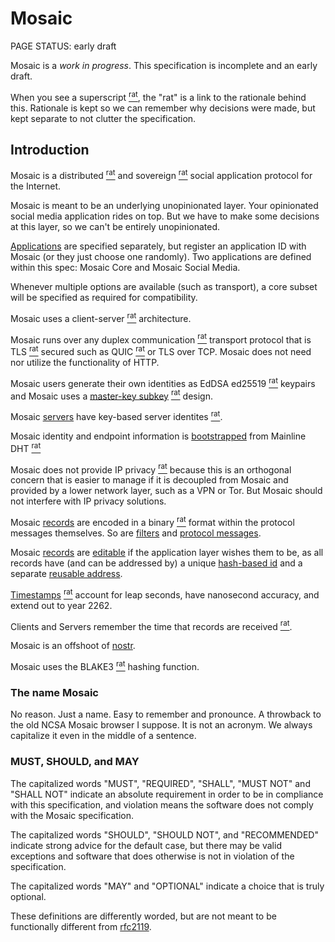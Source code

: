 # Mosaic

<status>PAGE STATUS: early draft</status>

Mosaic is a *work in progress*.  This specification is incomplete and an early draft.

When you see a <t>superscript</t> [<sup>rat</sup>](rationale.md), the "rat" is a link
to the rationale behind this. Rationale is kept so we can remember why decisions were
made, but kept separate to not clutter the specification.

## Introduction

Mosaic is a
<t>distributed</t> [<sup>rat</sup>](rationale.md#distributed)
and
<t>sovereign</t> [<sup>rat</sup>](rationale.md#sovereign)
social application protocol for the Internet.

Mosaic is meant to be an underlying unopinionated layer.
Your opinionated social media application rides on top.
But we have to make some decisions at this layer, so we can't be entirely unopinionated.

[Applications](applications.md) are specified separately, but register an application
ID with Mosaic (or they just choose one randomly). Two applications are defined within
this spec: <t>Mosaic Core</t> and <t>Mosaic Social Media</t>.

Whenever multiple options are available (such as transport), a core subset will be
specified as required for compatibility.

Mosaic uses a
<t>client-server</t> [<sup>rat</sup>](rationale.md#client-server)
architecture.

Mosaic runs over any
<t>duplex communication</t> [<sup>rat</sup>](rationale.md#duplex-communication)
transport protocol that is
<t>TLS</t> [<sup>rat</sup>](rationale.md#tls)
secured such as <t>QUIC</t> [<sup>rat</sup>](rationale.md#quic) or TLS over TCP.
Mosaic does not need nor utilize the functionality of HTTP.

Mosaic users generate their own identities as
<t>EdDSA ed25519</t> [<sup>rat</sup>](rationale.md#eddsa-ed25519)
keypairs and Mosaic uses a
[master-key subkey](identity.md#master-keys-and-subkeys)
[<sup>rat</sup>](rationale.md#master-key-subkey)
design.

Mosaic [servers](identity.md#users-versus-servers) have key-based
<t>server identites</t> [<sup>rat</sup>](rationale.md#server-identities).

Mosaic identity and endpoint information is [bootstrapped](bootstrap.md) from
<t>Mainline DHT</t> [<sup>rat</sup>](rationale.md#mainline-dht)

Mosaic does not provide
<t>IP privacy</t> [<sup>rat</sup>](rationale.md#no-ip-privacy)
because this is an orthogonal concern that is easier to manage if it is decoupled from
Mosaic and provided by a lower network layer, such as a VPN or Tor.
But Mosaic should not interfere with IP privacy solutions.

Mosaic [records](record.md) are encoded in a
<t>binary</t> [<sup>rat</sup>](rationale.md#binary-records) format within the
protocol messages themselves.
So are [filters](filter.md) and [protocol messages](messages.md).

Mosaic [records](record.md) are [editable](reference.md)
if the application layer wishes them to be, as all records have (and can be addressed by)
a unique [hash-based id](reference.md#id-reference)
and a separate [reusable address](reference.md#address-reference).

[Timestamps](timestamps.md) [<sup>rat</sup>](rationale.md#timestamps)
account for <t>leap seconds</t>, have <t>nanosecond accuracy</t>, and extend
out to year 2262.

Clients and Servers
<t>remember the time that records are received</t>
[<sup>rat</sup>](rationale.md#storing-received-at-timestamps).

Mosaic is an offshoot of [nostr](https://github.com/nostr-protocol).

Mosaic uses the <t>BLAKE3</t> [<sup>rat</sup>](rationale.md#blake3) hashing function.

### The name Mosaic

No reason. Just a name. Easy to remember and pronounce. A throwback to
the old NCSA Mosaic browser I suppose. It is not an acronym. We always
capitalize it even in the middle of a sentence.

### MUST, SHOULD, and MAY

The capitalized words "MUST", "REQUIRED", "SHALL", "MUST NOT" and
"SHALL NOT" indicate an absolute requirement in order to be in compliance with this
specification, and violation means the software does not comply with the Mosaic
specification.

The capitalized words "SHOULD", "SHOULD NOT", and "RECOMMENDED" indicate
strong advice for the default case, but there may be valid exceptions and software
that does otherwise is not in violation of the specification.

The capitalized words "MAY" and "OPTIONAL" indicate a choice that is truly
optional.

These definitions are differently worded, but are not meant to be functionally different
from [rfc2119](https://datatracker.ietf.org/doc/html/rfc2119).

